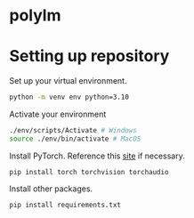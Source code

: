 # polylm

# Setting up repository

Set up your virtual environment.
```bash
python -m venv env python=3.10
```

Activate your environment
```bash
./env/scripts/Activate # Windows
source ./env/bin/activate # MacOS
```

Install PyTorch. Reference this [site](https://pytorch.org/get-started/locally/) if necessary. 

```
pip install torch torchvision torchaudio
```

Install other packages. 
```bash
pip install requirements.txt
```

